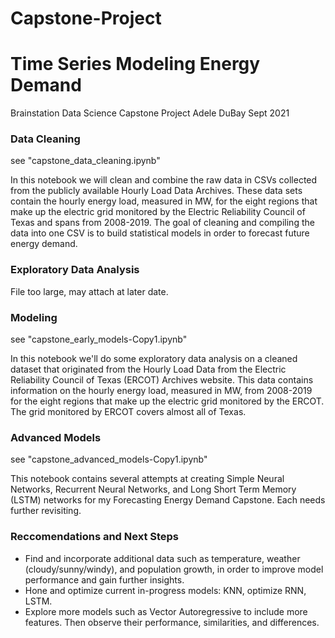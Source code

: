 # Capstone-Project
# Time Series Modeling Energy Demand
Brainstation Data Science Capstone Project
Adele DuBay
Sept 2021

### **Data Cleaning**
see "capstone_data_cleaning.ipynb"

In this notebook we will clean and combine the raw data in CSVs collected from the publicly available Hourly Load Data Archives. These data sets contain the hourly energy load, measured in MW, for the eight regions that make up the electric grid monitored by the Electric Reliability Council of Texas and spans from 2008-2019. The goal of cleaning and compiling the data into one CSV is to build statistical models in order to forecast future energy demand.


### **Exploratory Data Analysis**
File too large, may attach at later date. 


### **Modeling**
see "capstone_early_models-Copy1.ipynb"

In this notebook we'll do some exploratory data analysis on a cleaned dataset that originated from the Hourly Load Data from the Electric Reliability Council of Texas (ERCOT) Archives website. This data contains information on the hourly energy load, measured in MW, from 2008-2019 for the eight regions that make up the electric grid monitored by the ERCOT. The grid monitored by ERCOT covers almost all of Texas.


### **Advanced Models**
see "capstone_advanced_models-Copy1.ipynb"

This notebook contains several attempts at creating Simple Neural Networks, Recurrent Neural Networks, and Long Short Term Memory (LSTM) networks for my Forecasting Energy Demand Capstone. Each needs further revisiting.


### Reccomendations and Next Steps
- Find and incorporate additional data such as temperature, weather (cloudy/sunny/windy), and population growth, in order to improve model performance and gain further insights.
- Hone and optimize current in-progress models: KNN, optimize RNN, LSTM.
- Explore more models such as Vector Autoregressive to include more features. Then observe their performance, similarities, and differences.
